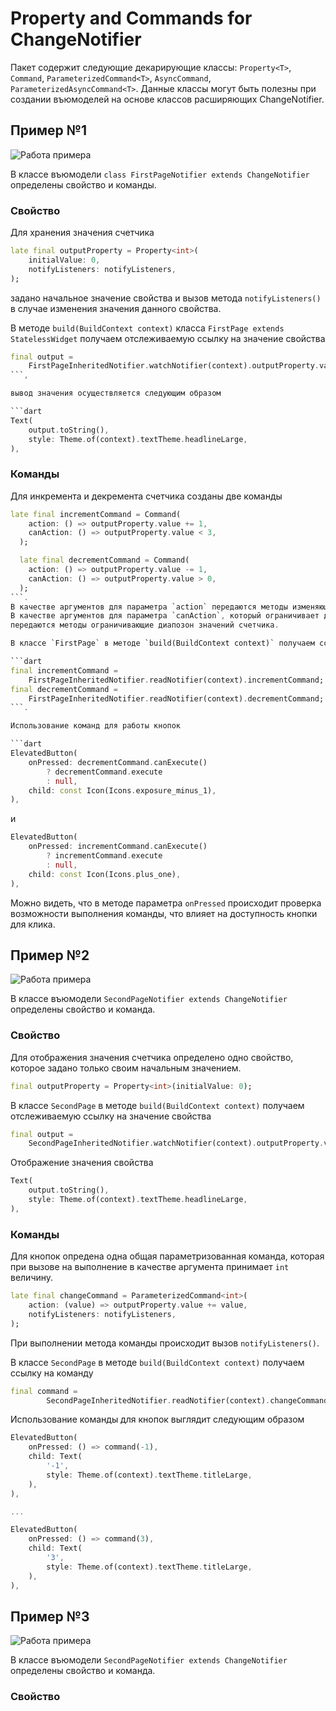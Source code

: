 # Property and Commands for ChangeNotifier

Пакет содержит следующие декарирующие классы: `Property<T>`, `Command`, `ParameterizedCommand<T>`,
`AsyncCommand`, `ParameterizedAsyncCommand<T>`. Данные классы могут быть полезны при создании въюмоделей на основе классов расширяющих ChangeNotifier.

## Пример №1

![Работа примера](/screenshot/example_1.gif)

В классе въюмодели `class FirstPageNotifier extends ChangeNotifier` определены свойство и команды.

### Свойство

Для хранения значения счетчика

```dart
late final outputProperty = Property<int>(
    initialValue: 0,
    notifyListeners: notifyListeners,
);
```
задано начальное значение свойства и вызов метода `notifyListeners()` в случае
изменения значения данного свойства.

В методе `build(BuildContext context)` класса `FirstPage extends StatelessWidget`
получаем отслеживаемую ссылку на значение свойства

```dart
final output =
    FirstPageInheritedNotifier.watchNotifier(context).outputProperty.value;
```,

вывод значения осуществляется следующим образом

```dart
Text(
    output.toString(),
    style: Theme.of(context).textTheme.headlineLarge,
),
```

### Команды

Для инкремента и декремента счетчика созданы две команды

```dart
late final incrementCommand = Command(
    action: () => outputProperty.value += 1,
    canAction: () => outputProperty.value < 3,
  );

  late final decrementCommand = Command(
    action: () => outputProperty.value -= 1,
    canAction: () => outputProperty.value > 0,
  );
```.
В качестве аргументов для параметра `action` передаются методы изменяющие значение свойства счетчика.
В качестве аргументов для параметра `canAction`, который ограничивает доступность команды на выполнение,
передаются методы ограничивающие диапозон значений счетчика.

В классе `FirstPage` в методе `build(BuildContext context)` получаем ссылки на команды

```dart
final incrementCommand =
    FirstPageInheritedNotifier.readNotifier(context).incrementCommand;
final decrementCommand =
    FirstPageInheritedNotifier.readNotifier(context).decrementCommand;
```.

Использование команд для работы кнопок

```dart
ElevatedButton(
    onPressed: decrementCommand.canExecute()
        ? decrementCommand.execute
        : null,
    child: const Icon(Icons.exposure_minus_1),
),
```
и

```dart
ElevatedButton(
    onPressed: incrementCommand.canExecute()
        ? incrementCommand.execute
        : null,
    child: const Icon(Icons.plus_one),
),
```
Можно видеть, что в методе параметра `onPressed` происходит проверка возможности выполнения команды,
что влияет на доступность кнопки для клика.


## Пример №2

![Работа примера](/screenshot/example_2.gif)

В классе въюмодели `SecondPageNotifier extends ChangeNotifier` определены свойство и команда.

### Свойство

Для отображения значения счетчика определено одно свойство, которое задано только своим начальным значением.

```dart
final outputProperty = Property<int>(initialValue: 0);
```

В классе `SecondPage` в методе `build(BuildContext context)` получаем отслеживаемую ссылку на значение свойства

```dart
final output =
    SecondPageInheritedNotifier.watchNotifier(context).outputProperty.value;
```

Отображение значения свойства

```dart
Text(
    output.toString(),
    style: Theme.of(context).textTheme.headlineLarge,
),
```

### Команды

Для кнопок опредена одна общая параметризованная команда,
которая при вызове на выполнение в качестве аргумента принимает `int` величину.

```dart
late final changeCommand = ParameterizedCommand<int>(
    action: (value) => outputProperty.value += value,
    notifyListeners: notifyListeners,
);
```

При выполнении метода команды происходит вызов  `notifyListeners()`.

В классе `SecondPage` в методе `build(BuildContext context)` получаем ссылку на команду

```dart
final command =
        SecondPageInheritedNotifier.readNotifier(context).changeCommand;
```

Использование команды для кнопок выглядит следующим образом

```dart
ElevatedButton(
    onPressed: () => command(-1),
    child: Text(
        '-1',
        style: Theme.of(context).textTheme.titleLarge,
    ),
),

...

ElevatedButton(
    onPressed: () => command(3),
    child: Text(
        '3',
        style: Theme.of(context).textTheme.titleLarge,
    ),
),
```

## Пример №3

![Работа примера](/screenshot/example_3.gif)

В классе въюмодели `SecondPageNotifier extends ChangeNotifier` определены свойство и команда.

### Свойство